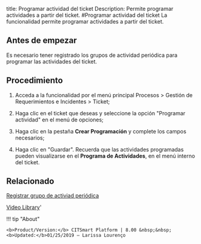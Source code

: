 title:  Programar actividad del ticket 
Description: Permite programar actividades a partir del ticket. 
#Programar actividad del ticket
La funcionalidad permite programar actividades a partir del ticket.

Antes de empezar
----------------

Es necesario tener registrado los grupos de actividad periódica para programar
las actividades del ticket.

Procedimiento
-------------

1.  Acceda a la funcionalidad por el menú principal Procesos \> Gestión de
    Requerimientos e Incidentes \> Ticket;

2.  Haga clic en el ticket que deseas y seleccione la opción "Programar
    actividad" en el menú de opciones;

3.  Haga clic en la pestaña **Crear Programación** y complete los campos
    necesarios;

4.  Haga clic en "Guardar". Recuerda que las actividades programadas pueden
    visualizarse en el **Programa de Actividades**, en el menú interno del
    ticket.

Relacionado
-----------

[Registrar grupo de activiad periódica](/es-es/citsmart-platform-8/additional-features/automation-of-operation/configuration/periodic-activity-group.html)

<i class='fa fa-youtube-play  fa-2x' style='color:#97ce17;vertical-align: middle;'> </i> [Video Library](https://www.youtube.com/playlist?list=PLB5qK2uzf2ROfIFL9F-3s-gomHNzudBEy)'

!!! tip "About"

    <b>Product/Version:</b> CITSmart Platform | 8.00 &nbsp;&nbsp;
    <b>Updated:</b>01/25/2019 – Larissa Lourenço

